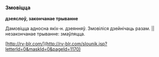 ### Змовіцца
**дзеяслоў, закончанае трыванне**

Дамовіцца адносна якіх-н. дзеянняў. Змовіліся дзейнічаць разам. || незакончанае трыванне: змаўляцца.

<a rel="author">[http://rv-blr.com/](http://rv-blr.com/slounik.jsp?letterId=0&maskId=0&pageId=1170)</a>
